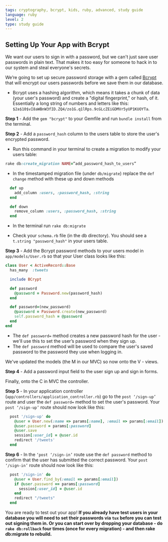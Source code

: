 ```yaml
---
tags: cryptography, bcrypt, kids, ruby, advanced, study guide
language: ruby
level: 2
type: study guide
---
```


## Setting Up Your App with Bcrypt

We want our users to sign in with a password, but we can't just save user passwords in plain text. That makes it too easy for someone to hack in to our system and steal everyone's secrets.

We’re going to set up secure password storage with a gem called [Bcrypt](https://github.com/codahale/bcrypt-ruby) that will encrypt our users passwords before we save them in our database.
  
  + Bcrypt uses a hashing algorithm, which means it takes a chunk of data (your user's password) and create a "digital fingerprint," or hash, of it. Essentially a long string of numbers and letters like this: `$2a$10$vI8aWBnW3fID.ZQ4/zo1G.q1lRps.9cGLcZEiGDMVr5yUP1KUOYTa`. 

**Step 1** - Add the `gem "bcrypt"` to your Gemfile and run `bundle install` from the terminal.

**Step 2** - Add a `password_hash` column to the users table to store the user's encrypted password.

  + Run this command in your terminal to create a migration to modify your users table:
  ```ruby
  rake db:create_migration NAME=”add_password_hash_to_users”
  ```
  
  * In the timestamped migration file (under `db/migrate`) replace the `def change` method with these up and down methods
  ```ruby
    def up
      add_column :users, :password_hash, :string
    end

    def down
      remove_column :users, :password_hash, :string
    end
  ```
  * In the terminal run `rake db:migrate`

  * Check your `schema.rb` file (in the db directory). You should see a `t.string "password_hash"` in your users table.

**Step 3** - Add the Bcrypt password methods to your users model in `app/models/User.rb` so that your User class looks like this:

```ruby
class User < ActiveRecord::Base
  has_many  :tweets

  include BCrypt

  def password
    @password = Password.new(password_hash)
  end

  def password=(new_password)
    @password = Password.create(new_password)
    self.password_hash = @password
  end
end
```
  + The `def password=` method creates a new password hash for the user - we'll use this to set the user’s password when they sign up.
  + The `def password` method will be used to compare the user's saved password to the password they use when logging in. 

We've updated the models (the M in our MVC) so now onto the V - views.

**Step 4** - Add a password input field to the user sign up and sign in forms. 

Finally, onto the C in MVC the controller. 

**Step 5** - In your application controller (`app/controllers/application_controller.rb`) go to the `post ‘/sign-up’` route and user the `def password=` method to set the user's password. Your `post ‘/sign-up’` route should now look like this:
```ruby
  post '/sign-up' do
    @user = User.new(:name => params[:name], :email => params[:email])
    @user.password = params[:password]
    @user.save
    session[:user_id] = @user.id
    redirect '/tweets'
  end
```

**Step 6** - In the `‘post ‘/sign-in’` route use the `def password` method to confirm that the user has submitted the correct password. Your `post ‘/sign-in’` route should now look like this:
```ruby
  post '/sign-in' do
    @user = User.find_by(:email => params[:email])
    if @user.password == params[:password]
      session[:user_id] = @user.id
    end
    redirect "/tweets"
  end
```

You are ready to test out your app! **If you already have test users in your database you will need to set their passwords via `tux` before you can test out signing them in. Or you can start over by dropping your database - do `rake db:rollback` four times (once for every migration) - and then rake db:migrate to rebuild.** 




